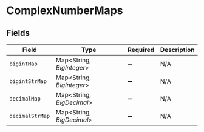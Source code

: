 # ComplexNumberMaps


## Fields

| Field                     | Type                      | Required                  | Description               |
| ------------------------- | ------------------------- | ------------------------- | ------------------------- |
| `bigintMap`               | Map<String, *BigInteger*> | :heavy_minus_sign:        | N/A                       |
| `bigintStrMap`            | Map<String, *BigInteger*> | :heavy_minus_sign:        | N/A                       |
| `decimalMap`              | Map<String, *BigDecimal*> | :heavy_minus_sign:        | N/A                       |
| `decimalStrMap`           | Map<String, *BigDecimal*> | :heavy_minus_sign:        | N/A                       |